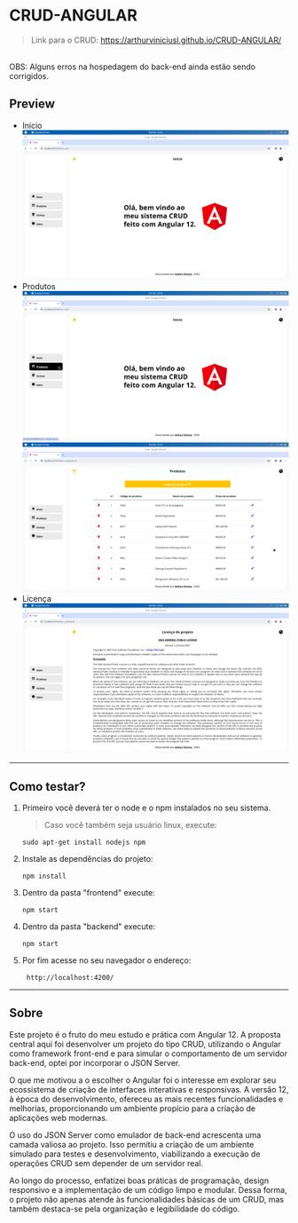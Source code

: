 # CRUD-ANGULAR
>Link para o CRUD: https://arthurviniciusl.github.io/CRUD-ANGULAR/
<br>
OBS: Alguns erros na hospedagem do back-end ainda estão sendo corrigidos. 


## Preview
- Início
  ![plot](./prints/1-print-home.png)
- Produtos
  ![plot](./prints/2-print-home.png)
  ![plot](./prints/3-print-products.png)
- Licença
  ![plot](./prints/4-print-lisence.png)
---
## Como testar?
1. Primeiro você deverá ter o node e o npm instalados no seu sistema.
   >Caso você também seja usuário linux, execute:
   ```
   sudo apt-get install nodejs npm
   ```
3. Instale as dependências do projeto:
   ```
   npm install
   ```
4. Dentro da pasta "frontend" execute:
   ```
   npm start
   ```
5. Dentro da pasta "backend" execute:
   ```
   npm start
   ```

6. Por fim acesse no seu navegador o endereço:
   ```
    http://localhost:4200/
   ```

---
## Sobre
 Este projeto é o fruto do meu estudo e prática com Angular 12. A proposta central aqui foi desenvolver um projeto do tipo CRUD, utilizando o Angular como framework front-end e para simular o comportamento de um servidor back-end, optei por incorporar o JSON Server.

O que me motivou a o escolher o Angular foi o interesse em explorar seu ecossistema de criação de interfaces interativas e responsivas. A versão 12, à época do desenvolvimento, ofereceu as mais recentes funcionalidades e melhorias, proporcionando um ambiente propício para a criação de aplicações web modernas.

O uso do JSON Server como emulador de back-end acrescenta uma camada valiosa ao projeto. Isso permitiu a criação de um ambiente simulado para testes e desenvolvimento, viabilizando a execução de operações CRUD sem depender de um servidor real.

Ao longo do processo, enfatizei boas práticas de programação, design responsivo e a implementação de um código limpo e modular. Dessa forma, o projeto não apenas atende às funcionalidades básicas de um CRUD, mas também destaca-se pela organização e legibilidade do código.

